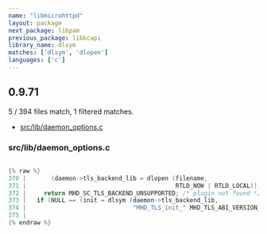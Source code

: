 ```yaml
---
name: "libmicrohttpd"
layout: package
next_package: libpam
previous_package: libkcapi
library_name: dlsym
matches: ['dlsym', 'dlopen']
languages: ['c']
---
```

## 0.9.71
5 / 394 files match, 1 filtered matches.

 - [src/lib/daemon_options.c](#srclibdaemon_optionsc)

### src/lib/daemon_options.c

```c

{% raw %}
370 |       (daemon->tls_backend_lib = dlopen (filename,
371 |                                          RTLD_NOW | RTLD_LOCAL)))
372 |     return MHD_SC_TLS_BACKEND_UNSUPPORTED; /* plugin not found */
373 |   if (NULL == (init = dlsym (daemon->tls_backend_lib,
374 |                              "MHD_TLS_init_" MHD_TLS_ABI_VERSION_STR)))
375 | 
{% endraw %}

```
